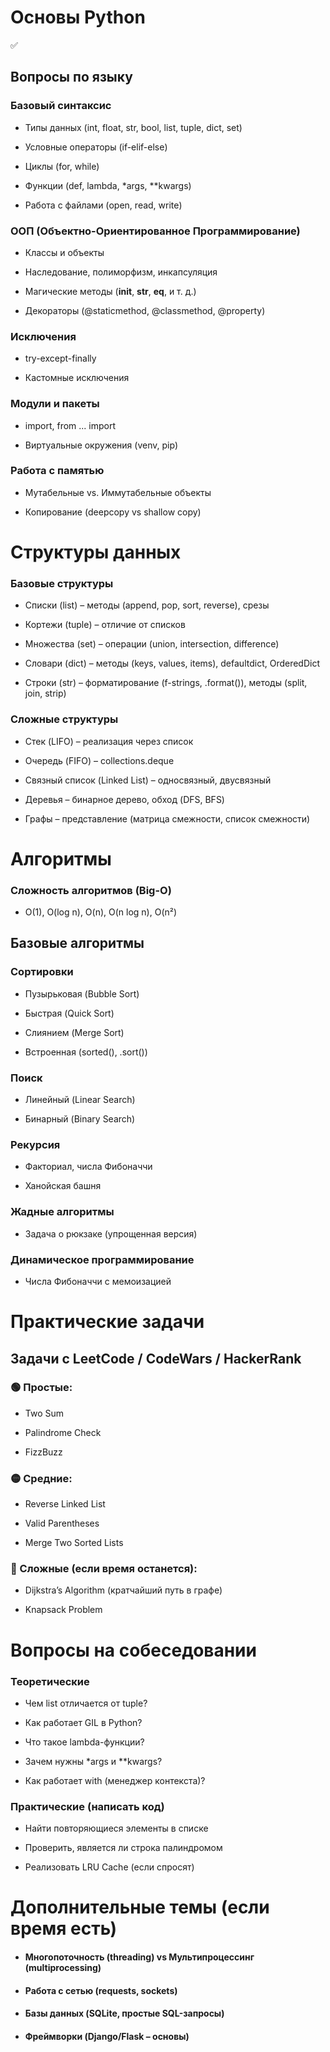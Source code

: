# Основы Python
✅
## Вопросы по языку

###  Базовый синтаксис

- Типы данных (int, float, str, bool, list, tuple, dict, set)

- Условные операторы (if-elif-else)

- Циклы (for, while)

- Функции (def, lambda, *args, **kwargs)

- Работа с файлами (open, read, write)

### ООП (Объектно-Ориентированное Программирование)

- Классы и объекты

- Наследование, полиморфизм, инкапсуляция

- Магические методы (__init__, __str__, __eq__, и т. д.)

- Декораторы (@staticmethod, @classmethod, @property)

### Исключения

- try-except-finally

- Кастомные исключения

### Модули и пакеты

- import, from ... import

- Виртуальные окружения (venv, pip)

### Работа с памятью

- Мутабельные vs. Иммутабельные объекты

- Копирование (deepcopy vs shallow copy)

# Структуры данных

### Базовые структуры

- Списки (list) – методы (append, pop, sort, reverse), срезы

- Кортежи (tuple) – отличие от списков

- Множества (set) – операции (union, intersection, difference)

- Словари (dict) – методы (keys, values, items), defaultdict, OrderedDict

- Строки (str) – форматирование (f-strings, .format()), методы (split, join, strip)

### Сложные структуры

- Стек (LIFO) – реализация через список

- Очередь (FIFO) – collections.deque

- Связный список (Linked List) – односвязный, двусвязный

- Деревья – бинарное дерево, обход (DFS, BFS)

- Графы – представление (матрица смежности, список смежности)

# Алгоритмы

### Сложность алгоритмов (Big-O)

- O(1), O(log n), O(n), O(n log n), O(n²)

## Базовые алгоритмы

### Сортировки

- Пузырьковая (Bubble Sort)

- Быстрая (Quick Sort)

- Слиянием (Merge Sort)

- Встроенная (sorted(), .sort())

### Поиск

- Линейный (Linear Search)

- Бинарный (Binary Search)

### Рекурсия

- Факториал, числа Фибоначчи

- Ханойская башня

### Жадные алгоритмы

- Задача о рюкзаке (упрощенная версия)

### Динамическое программирование

- Числа Фибоначчи с мемоизацией

# Практические задачи

## Задачи с LeetCode / CodeWars / HackerRank

### 🟢 Простые:

- Two Sum

- Palindrome Check

- FizzBuzz

### 🟡 Средние:

- Reverse Linked List

- Valid Parentheses

- Merge Two Sorted Lists

### 🔴 Сложные (если время останется):

- Dijkstra’s Algorithm (кратчайший путь в графе)

- Knapsack Problem

# Вопросы на собеседовании

### Теоретические

- Чем list отличается от tuple?

- Как работает GIL в Python?

- Что такое lambda-функции?

- Зачем нужны *args и **kwargs?

- Как работает with (менеджер контекста)?

### Практические (написать код)

- Найти повторяющиеся элементы в списке

- Проверить, является ли строка палиндромом

- Реализовать LRU Cache (если спросят)

# Дополнительные темы (если время есть)

- #### Многопоточность (threading) vs Мультипроцессинг (multiprocessing)

- #### Работа с сетью (requests, sockets)

- #### Базы данных (SQLite, простые SQL-запросы)

- #### Фреймворки (Django/Flask – основы)
